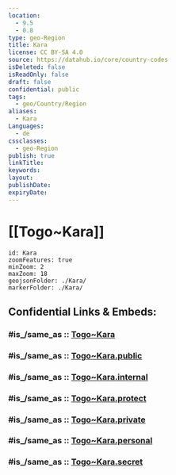 ```yaml
---
location:
  - 9.5
  - 0.8
type: geo-Region
title: Kara
license: CC BY-SA 4.0
source: https://datahub.io/core/country-codes
isDeleted: false
isReadOnly: false
draft: false
confidential: public
tags:
  - geo/Country/Region
aliases:
  - Kara
Languages:
  - de
cssclasses:
  - geo-Region
publish: true
linkTitle:
keywords:
layout:
publishDate:
expiryDate:
---
```


# [[Togo~Kara]] 

```leaflet
id: Kara
zoomFeatures: true 
minZoom: 2 
maxZoom: 18
geojsonFolder: ./Kara/
markerFolder: ./Kara/
```


## Confidential Links & Embeds: 

### #is_/same_as :: [Togo~Kara](/_Standards/Earth/Continent/Africa/Africa~West/Togo/Regions~Togo/Togo~Kara.md) 

### #is_/same_as :: [Togo~Kara.public](/_public/Earth/Continent/Africa/Africa~West/Togo/Regions~Togo/Togo~Kara.public.md) 

### #is_/same_as :: [Togo~Kara.internal](/_internal/Earth/Continent/Africa/Africa~West/Togo/Regions~Togo/Togo~Kara.internal.md) 

### #is_/same_as :: [Togo~Kara.protect](/_protect/Earth/Continent/Africa/Africa~West/Togo/Regions~Togo/Togo~Kara.protect.md) 

### #is_/same_as :: [Togo~Kara.private](/_private/Earth/Continent/Africa/Africa~West/Togo/Regions~Togo/Togo~Kara.private.md) 

### #is_/same_as :: [Togo~Kara.personal](/_personal/Earth/Continent/Africa/Africa~West/Togo/Regions~Togo/Togo~Kara.personal.md) 

### #is_/same_as :: [Togo~Kara.secret](/_secret/Earth/Continent/Africa/Africa~West/Togo/Regions~Togo/Togo~Kara.secret.md)

